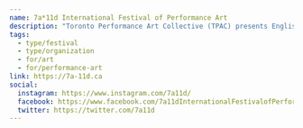 ```yaml
---
name: 7a*11d International Festival of Performance Art
description: "Toronto Performance Art Collective (TPAC) presents English Canada's oldest ongoing biennial festival of performance art, established in 1997. The festival showcases contemporary performance art from local, national and international artists, offering daytime durational performances, lunchtime artist talks, and evening showcases that celebrate the breadth, depth and diversity of performance art practices."
tags:
  - type/festival
  - type/organization
  - for/art
  - for/performance-art
link: https://7a-11d.ca
social:
  instagram: https://www.instagram.com/7a11d/
  facebook: https://www.facebook.com/7a11dInternationalFestivalofPerformanceArt/
  twitter: https://twitter.com/7a11d
---
```

